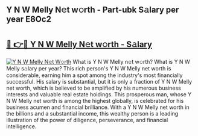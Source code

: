 ## Y N W Melly N𝚎t w𝚘rth - Part-ubk S𝚊lary per year E8Oc2

# <h2><a href="http://gc3fz0o.nevu.top/?p=Y+N+W+Melly">🔗 👉🔴 Y N W Melly N𝚎t w𝚘rth - S𝚊lary</a></h2>

[![Y N W Melly N𝚎t W𝚘rth](https://i.imgur.com/Oavwk0R.jpeg)](http://gc3fz0o.nevu.top/?p=Y+N+W+Melly)
What is Y N W Melly n𝚎t w𝚘rth? What is Y N W Melly s𝚊lary per year?
This rich person's Y N W Melly net worth is considerable, earning him a spot among the industry's most financially successful. His salary is substantial, but it is only a fraction of Y N W Melly net worth, which is believed to be amplified by his numerous business interests and valuable real estate holdings. This prosperous man, whose Y N W Melly net worth is among the highest globally, is celebrated for his business acumen and financial brilliance. With a Y N W Melly net worth in the billions and a substantial income, this wealthy person is a leading illustration of the power of diligence, perseverance, and financial intelligence.
